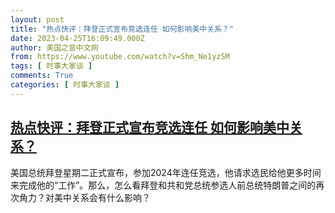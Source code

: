 ```yaml
---
layout: post
title: "热点快评：拜登正式宣布竞选连任 如何影响美中关系？"
date: 2023-04-25T16:09:49.000Z
author: 美国之音中文网
from: https://www.youtube.com/watch?v=Shm_Ne1yzSM
tags: [ 时事大家谈 ]
comments: True
categories: [ 时事大家谈 ]
---
```

<!--1682438989000-->
[热点快评：拜登正式宣布竞选连任 如何影响美中关系？](https://www.youtube.com/watch?v=Shm_Ne1yzSM)
------

<div>
美国总统拜登星期二正式宣布，参加2024年连任竞选，他请求选民给他更多时间来完成他的“工作”。那么，怎么看拜登和共和党总统参选人前总统特朗普之间的再次角力？对美中关系会有什么影响？
</div>
